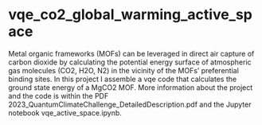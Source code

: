 # vqe_co2_global_warming_active_space

Metal organic frameworks (MOFs) can be leveraged in direct air capture of carbon dioxide by calculating the potential energy surface of atmospheric gas molecules (CO2, H2O, N2) in the vicinity of the MOFs’ preferential binding sites.
In this project I assemble a vqe code that calculates the ground state energy of a MgCO2 MOF. More information about the project and the code is within the PDF 2023_QuantumClimateChallenge_DetailedDescription.pdf and the Jupyter notebook vqe_active_space.ipynb.
